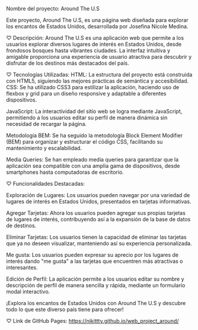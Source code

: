 Nombre del proyecto: Around The U.S

Este proyecto, Around The U.S, es una página web diseñada para explorar los encantos de Estados Unidos, desarrollada por Josefina Nicole Medina.

♡ Descripción: Around The U.S es una aplicación web que permite a los usuarios explorar diversos lugares de interés en Estados Unidos, desde frondosos bosques hasta vibrantes ciudades. La interfaz intuitiva y amigable proporciona una experiencia de usuario atractiva para descubrir y disfrutar de los destinos más destacados del país.

♡ Tecnologías Utilizadas: HTML: La estructura del proyecto está construida con HTML5, siguiendo las mejores prácticas de semántica y accesibilidad. CSS: Se ha utilizado CSS3 para estilizar la aplicación, haciendo uso de flexbox y grid para un diseño responsive y adaptable a diferentes dispositivos.

JavaScript: La interactividad del sitio web se logra mediante JavaScript, permitiendo a los usuarios editar su perfil de manera dinámica sin necesidad de recargar la página.

Metodología BEM: Se ha seguido la metodología Block Element Modifier (BEM) para organizar y estructurar el código CSS, facilitando su mantenimiento y escalabilidad.

Media Queries: Se han empleado media queries para garantizar que la aplicación sea compatible con una amplia gama de dispositivos, desde smartphones hasta computadoras de escritorio.

♡ Funcionalidades Destacadas:

Exploración de Lugares: Los usuarios pueden navegar por una variedad de lugares de interés en Estados Unidos, presentados en tarjetas informativas.

Agregar Tarjetas: Ahora los usuarios pueden agregar sus propias tarjetas de lugares de interés, contribuyendo así a la expansión de la base de datos de destinos.

Eliminar Tarjetas: Los usuarios tienen la capacidad de eliminar las tarjetas que ya no deseen visualizar, manteniendo así su experiencia personalizada.

Me gusta: Los usuarios pueden expresar su aprecio por los lugares de interés dando "me gusta" a las tarjetas que encuentren más atractivas o interesantes.

Edición de Perfil: La aplicación permite a los usuarios editar su nombre y descripción de perfil de manera sencilla y rápida, mediante un formulario modal interactivo.

¡Explora los encantos de Estados Unidos con Around The U.S y descubre todo lo que este diverso país tiene para ofrecer!

♡ Link de GitHub Pages: https://nikittty.github.io/web_project_around/
